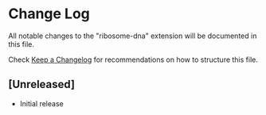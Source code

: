 # Change Log
All notable changes to the "ribosome-dna" extension will be documented in this file.

Check [Keep a Changelog](http://keepachangelog.com/) for recommendations on how to structure this file.

## [Unreleased]
- Initial release